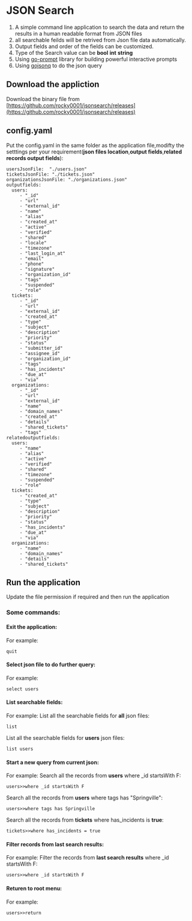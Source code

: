 # JSON Search
1. A simple command line application to search the data and return the results in a human readable format from JSON files
2. all searchable feilds will be retrived from Json file data automatically.
3. Output fields and order of the fields can be customized.
4. Type of the Search value can be **bool** **int** **string**
5. Using [go-prompt](https://github.com/c-bata/go-prompt) library for building powerful interactive prompts
6. Using [gojsonq](https://github.com/thedevsaddam/gojsonq) to do the json query
## Download the appliction
Download the binary file from [https://github.com/rocky0001/jsonsearch/releases](https://github.com/rocky0001/jsonsearch/releases)
## config.yaml
Put the config.yaml in the same folder as the application file,modifty the setttings per your requirement(__json files location__,__output fields__,__related records output fields__):

```
usersJsonFile:  "./users.json"
ticketsJsonFile: "./tickets.json"
organizationsJsonFile: "./organizations.json"
outputfields:
  users:
     - "_id"
     - "url"
     - "external_id"
     - "name"
     - "alias"
     - "created_at"
     - "active"
     - "verified"
     - "shared"
     - "locale"
     - "timezone"
     - "last_login_at"
     - "email"
     - "phone"
     - "signature"
     - "organization_id"
     - "tags"
     - "suspended"
     - "role"
  tickets:
     - "_id"
     - "url"
     - "external_id"
     - "created_at"
     - "type"
     - "subject"
     - "description"
     - "priority"
     - "status"
     - "submitter_id"
     - "assignee_id"
     - "organization_id"
     - "tags"
     - "has_incidents"
     - "due_at"
     - "via"
  organizations:
     - "_id"
     - "url"
     - "external_id"
     - "name"
     - "domain_names"
     - "created_at"
     - "details"
     - "shared_tickets"
     - "tags"
relatedoutputfields:
  users:
     - "name"
     - "alias"
     - "active"
     - "verified"
     - "shared"
     - "timezone"
     - "suspended"
     - "role"
  tickets:
     - "created_at"
     - "type"
     - "subject"
     - "description"
     - "priority"
     - "status"
     - "has_incidents"
     - "due_at"
     - "via"
  organizations:
     - "name"
     - "domain_names"
     - "details"
     - "shared_tickets"
```


## Run the application
Update the file permission if required and then run the application

### Some commands:

#### Exit the application:
For example:
```
quit
```

#### Select json file to do further query:
For example:
```
select users
```

#### List searchable fields:

For example:
List all the searchable fields for **all** json files:
```
list
```

List all the searchable fields for **users** json files:
```
list users
```

#### Start a new query from current json:
For example:
Search all the records from **users** where _id startsWith F:
```
users>>where _id startsWith F
```

Search all the records from **users** where tags has "Springville":
```
users>>where tags has Springville
```

Search all the records from **tickets** where has_incidents is **true**:
```
tickets>>where has_incidents = true
```

#### Filter records from last search results:
For example:
Filter  the records from **last search results** where _id startsWith F:
```
users>>where _id startsWith F
```

#### Returen to root menu:
For example:

```
users>>return
```

